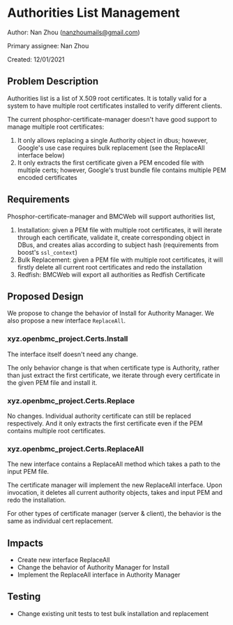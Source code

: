 # Authorities List Management

Author:
  Nan Zhou (nanzhoumails@gmail.com)

Primary assignee:
  Nan Zhou

Created:
  12/01/2021

## Problem Description

Authorities list is a list of X.509 root certificates. It is totally valid for a
system to have multiple root certificates installed to verify different clients.

The current phosphor-certificate-manager doesn't have good support to manage
multiple root certificates:

1. It only allows replacing a single Authority object in dbus; however, Google's use
case requires bulk replacement (see the ReplaceAll interface below)
2. It only extracts the first certificate given a PEM encoded file with multiple
certs; however, Google's trust bundle file contains multiple PEM encoded certificates

## Requirements

Phosphor-certificate-manager and BMCWeb will support authorities list,

1. Installation: given a PEM file with multiple root certificates, it will iterate
through each certificate, validate it, create corresponding object in DBus, and
creates alias according to subject hash (requirements from boost's `ssl_context`)
2. Bulk Replacement: given a PEM file with multiple root certificates, it will firstly
delete all current root certificates and redo the installation
3. Redfish: BMCWeb will export all authorities as Redfish Certificate

## Proposed Design

We propose to change the behavior of Install for Authority Manager.
We also propose a new interface `ReplaceAll`.

### xyz.openbmc_project.Certs.Install

The interface itself doesn't need any change.

The only behavior change is that when certificate type is Authority, rather than
just extract the first certificate, we iterate through every certificate in the given PEM
file and install it.

### xyz.openbmc_project.Certs.Replace

No changes. Individual authority certificate can still be replaced respectively. And it
only extracts the first certificate even if the PEM contains multiple root certificates.

### xyz.openbmc_project.Certs.ReplaceAll

The new interface contains a ReplaceAll method which takes a path to the input PEM file.

The certificate manager will implement the new ReplaceAll interface. Upon invocation, it
deletes all current authority objects, takes and input PEM and redo the installation.

For other types of certificate manager (server & client), the behavior is the same as individual
cert replacement.


## Impacts
- Create new interface ReplaceAll
- Change the behavior of Authority Manager for Install
- Implement the ReplaceAll interface in Authority Manager

## Testing
- Change existing unit tests to test bulk installation and replacement
